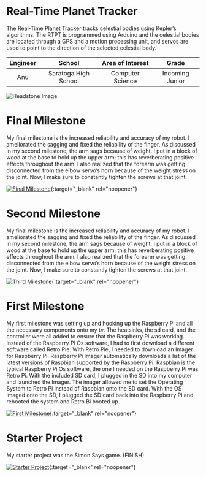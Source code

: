 ﻿# Real-Time Planet Tracker
The Real-Time Planet Tracker tracks celestial bodies using Kepler’s algorithms. The RTPT is programmed using Arduino and the celestial bodies are located through a GPS and a motion processing unit, and servos are used to point to the direction of the selected celestial body.

| **Engineer** | **School** | **Area of Interest** | **Grade** |
|:--:|:--:|:--:|:--:|
| Anu | Saratoga High School | Computer Science | Incoming Junior

![Headstone Image](https://lh3.googleusercontent.com/pw/AM-JKLWOE_bWAj9twGssXxUG27Ftw0bwxgn-iafSzjxQ0Uu52ZZpJRw2lnKLgeU_ImVyBurHE6haYbYiNBKq_NpijfUcmvh5ljUwxhtbIEbumTs58MUYXCXgAETFNA0ui6goKovzMg9ULKHzh6mYEWLOX6z3=w1466-h1464-no?authuser=0)
  
# Final Milestone
My final milestone is the increased reliability and accuracy of my robot. I ameliorated the sagging and fixed the reliability of the finger. As discussed in my second milestone, the arm sags because of weight. I put in a block of wood at the base to hold up the upper arm; this has reverberating positive effects throughout the arm. I also realized that the forearm was getting disconnected from the elbow servo’s horn because of the weight stress on the joint. Now, I make sure to constantly tighten the screws at that joint. 

[![Final Milestone](https://res.cloudinary.com/marcomontalbano/image/upload/v1612573869/video_to_markdown/images/youtube--F7M7imOVGug-c05b58ac6eb4c4700831b2b3070cd403.jpg )](https://www.youtube.com/watch?v=F7M7imOVGug&feature=emb_logo "Final Milestone"){:target="_blank" rel="noopener"}

# Second Milestone
My final milestone is the increased reliability and accuracy of my robot. I ameliorated the sagging and fixed the reliability of the finger. As discussed in my second milestone, the arm sags because of weight. I put in a block of wood at the base to hold up the upper arm; this has reverberating positive effects throughout the arm. I also realized that the forearm was getting disconnected from the elbow servo’s horn because of the weight stress on the joint. Now, I make sure to constantly tighten the screws at that joint.

[![Third Milestone](https://res.cloudinary.com/marcomontalbano/image/upload/v1612574014/video_to_markdown/images/youtube--y3VAmNlER5Y-c05b58ac6eb4c4700831b2b3070cd403.jpg)](https://www.youtube.com/watch?v=y3VAmNlER5Y&feature=emb_logo "Second Milestone"){:target="_blank" rel="noopener"}
# First Milestone
  

My first milestone was setting up and hooking up the Raspberry Pi and all the necessary components onto my tv. The heatsinks, the sd card, and the controller were all added to ensure that the Raspberry Pi was working. Instead of the Raspberry Pi Os software, I had to first download a different software called Retro Pie. With Retro Pie, I needed to download an Imager for Raspberry Pi. Raspberry Pi Imager automatically downloads a list of the latest versions of Raspbian supported by the Raspberry Pi. Raspbian is the typical Raspberry Pi Os software, the one I needed on the Raspberry Pi was Retro Pi. With the included SD card, I plugged in the SD into my computer and launched the Imager. The imager allowed me to set the Operating System to Retro Pi instead of Raspbian onto the SD card. With the OS imaged onto the SD, I plugged the SD card back into the Raspberry Pi and rebooted the system and Retro Bi booted up.

[![First Milestone](https://res.cloudinary.com/marcomontalbano/image/upload/v1612574117/video_to_markdown/images/youtube--CaCazFBhYKs-c05b58ac6eb4c4700831b2b3070cd403.jpg)](https://www.youtube.com/watch?v=CaCazFBhYKs "First Milestone"){:target="_blank" rel="noopener"}

# Starter Project
  

My starter project was the Simon Says game. (FINISH)

[![Starter Project](https://i.ytimg.com/vi/hjrZfWrw32Q/sddefault.jpg)](https://www.youtube.com/watch?v=hjrZfWrw32Q&t=1s "Starter Project"){:target="_blank" rel="noopener"}
